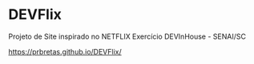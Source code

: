 # DEVFlix
Projeto de Site inspirado no NETFLIX
Exercício DEVInHouse - SENAI/SC

https://prbretas.github.io/DEVFlix/
